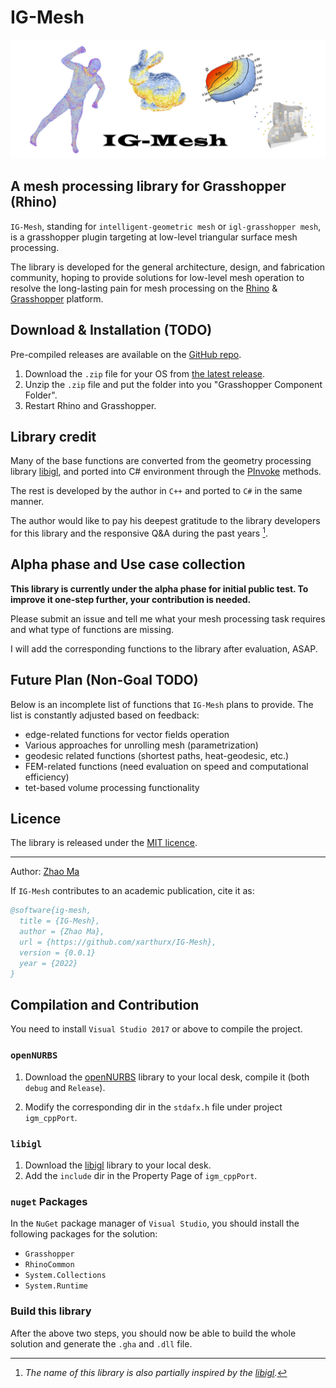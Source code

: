 # IG-Mesh

![](./graphics/title_img.jpg)

## A mesh processing library for Grasshopper (Rhino)

`IG-Mesh`, standing for `intelligent-geometric mesh` or `igl-grasshopper mesh`, is a grasshopper plugin targeting at low-level triangular surface mesh processing.

The library is developed for the general architecture, design, and fabrication community, hoping to provide solutions for low-level mesh operation to resolve the long-lasting pain for mesh processing on the [Rhino](https://www.rhino3d.com) \& [Grasshopper](https://www.grasshopper3d.com) platform.

## Download & Installation (TODO)
Pre-compiled releases are available on the [GitHub repo](https://github.com/xarthurx/IG-Mesh).

1. Download the `.zip` file for your OS from [the latest release](https://github.com/xarthurx/IG-Mesh/releases/latest).
2. Unzip the `.zip` file and put the folder into you "Grasshopper Component Folder".
3. Restart Rhino and Grasshopper.

<!-- The [project page on Food4Rhino](https://www.food4rhino.com/en) also holds major release versions of this library. -->

## Library credit

Many of the base functions are converted from the geometry processing library [libigl](https://libigl.github.io), and ported into C# environment through the [PInvoke](https://www.grasshopper3d.com/forum/topics/link-use-c-code-or-c-lib-with-new-gh-plugin) methods. 

The rest is developed by the author in `C++` and ported to `C#` in the same manner.

The author would like to pay his deepest gratitude to the library developers for this library and the responsive Q\&A during the past years [^1].

[^1]: *The name of this library is also partially inspired by the [libigl](https://libigl.github.io).*


## Alpha phase and Use case collection
**This library is currently under the alpha phase for initial public test. To improve it one-step further, your contribution is needed.**

Please submit an issue and tell me what your mesh processing task requires and what type of functions are missing.

I will add the corresponding functions to the library after evaluation, ASAP.


## Future Plan (Non-Goal TODO)
Below is an incomplete list of functions that `IG-Mesh` plans to provide. The list is constantly adjusted based on feedback:

- edge-related functions for vector fields operation 
- Various approaches for unrolling mesh (parametrization)
- geodesic related functions (shortest paths, heat-geodesic, etc.)
- FEM-related functions (need evaluation on speed and computational efficiency)
- tet-based volume processing functionality


## Licence
The library is released under the [MIT licence](./docs/LICENCE.md).


---
Author: [Zhao Ma](https://beyond-disciplines.com)

If `IG-Mesh` contributes to an academic publication, cite it as:
```bib
@software{ig-mesh,
  title = {IG-Mesh},
  author = {Zhao Ma},
  url = {https://github.com/xarthurx/IG-Mesh},
  version = {0.0.1}
  year = {2022}
}
```
## Compilation and Contribution

You need to install `Visual Studio 2017` or above to compile the project.

### `openNURBS`
1. Download the [openNURBS](https://github.com/mcneel/opennurbs) library to your local desk, compile it (both `debug` and `Release`).

2. Modify the corresponding dir in the `stdafx.h` file under project `igm_cppPort`.

### `libigl`

1. Download the [libigl](https://libigl.github.io) library to your local desk. 
2. Add the `include` dir in the Property Page of `igm_cppPort`.

### `nuget` Packages
In the `NuGet` package manager of `Visual Studio`, you should install the following packages for the solution:
- `Grasshopper`
- `RhinoCommon`
- `System.Collections`
- `System.Runtime`

### Build this library
After the above two steps, you should now be able to build the whole solution and generate the `.gha` and `.dll` file.




